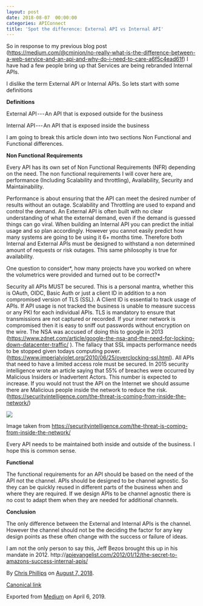 ```yaml
---
layout: post
date: 2018-08-07  00:00:00
categories: APIConnect
title: 'Spot the difference: External API vs Internal API'
---
```



So in response to my previous blog post
(<https://medium.com/@cminion/no-really-what-is-the-difference-between-a-web-service-and-an-api-and-why-do-i-need-to-care-a6f5c4ead61f>)
I have had a few people bring up that Services are being rebranded
Internal APIs.

I dislike the term External API or Internal APIs. So lets start with
some definitions

**Definitions**

External API --- An API that is exposed outside for the business

Internal API --- An API that is exposed inside the business

I am going to break this article down into two sections Non Functional
and Functional differences.

**Non Functional Requirements**

Every API has its own set of Non Functional Requirements (NFR) depending
on the need. The non functional requirements I will cover here are,
performance (Including Scalability and throttling), Availability,
Security and Maintainability.

Performance is about ensuring that the API can meet the desired number
of results without an outage. Scalability and Throttling are used to
expand and control the demand. An External API is often built with no
clear understanding of what the external demand, even if the demand is
guessed things can go viral. When building an Internal API you can
predict the initial usage and so plan accordingly. However you cannot
easily predict how many systems are going to be using it 6+ months time.
Therefore both Internal and External APIs must be designed to withstand
a non determined amount of requests or risk outages. This same
philosophy is true for availability.

One question to consider*, how many projects have you worked on where
the volumetrics were provided and turned out to be correct?*

Security all APIs MUST be secured. This is a personal mantra, whether
this is OAuth, OIDC, Basic Auth or just a client ID in addition to a non
compromised version of TLS (SSL). A Client ID is essential to track
usage of APIs. If API usage is not tracked the business is unable to
measure success or any PKI for each individual APIs. TLS is mandatory to
ensure that transmissions are not captured or recorded. If your inner
network is compromised then it is easy to sniff out passwords without
encryption on the wire. The NSA was accused of doing this to google in
2013
(<https://www.zdnet.com/article/google-the-nsa-and-the-need-for-locking-down-datacenter-traffic/>
). The fallacy that SSL impacts performance needs to be stopped given
todays computing power.
(<https://www.imperialviolet.org/2010/06/25/overclocking-ssl.html>). All
APIs that need to have a limited access role must be secured. In 2015
security intelligence wrote an article saying that 55% of breaches were
occurred by Malicious Insiders or Inadvertent Actors. This number is
expected to increase. If you would not trust the API on the Internet we
should assume there are Malicious people inside the network to reduce
the risk.
(<https://securityintelligence.com/the-threat-is-coming-from-inside-the-network/>)

![](https://cdn-images-1.medium.com/max/800/1*juvvRPjzqa59pzygO9Mslg.png)

Image taken from
<https://securityintelligence.com/the-threat-is-coming-from-inside-the-network/>

Every API needs to be maintained both inside and outside of the
business. I hope this is common sense.

**Functional**

The functional requirements for an API should be based on the need of
the API not the channel. APIs should be designed to be channel agnostic.
So they can be quickly reused in different parts of the business when
and where they are required. If we design APIs to be channel agnostic
there is no cost to adapt them when they are needed for additional
channels.

**Conclusion**

The only difference between the External and Internal APIs is the
channel. However the channel should not be the deciding the factor for
any key design points as these often change with the success or failure
of ideas.

I am not the only person to say this, Jeff Bezos brought this up in his
mandate in 2012.
http://[apievangelist.com/2012/01/12/the-secret-to-amazons-success-internal-apis/](http://apievangelist.com/2012/01/12/the-secret-to-amazons-success-internal-apis/)





By [Chris Phillips](https://medium.com/@cminion) on
[August 7, 2018](https://medium.com/p/fdcf3ad8816f).

[Canonical
link](https://medium.com/@cminion/spot-the-difference-external-api-vs-internal-api-fdcf3ad8816f)

Exported from [Medium](https://medium.com) on April 6, 2019.
